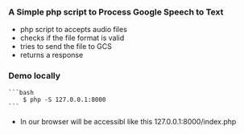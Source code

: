 ### A Simple php script to Process Google Speech to Text
* php script to accepts audio files
* checks if the file format is valid
* tries to send the file to GCS
* returns a response

### Demo locally

    ```bash
        $ php -S 127.0.0.1:8000
    ```
* In our browser will be accessibl like this 127.0.0.1:8000/index.php